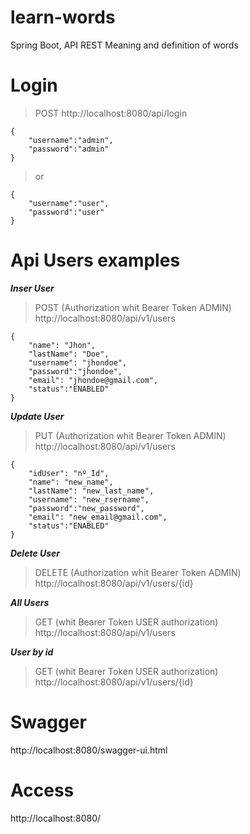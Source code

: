 
# learn-words
Spring Boot, API REST
Meaning and definition of words

# Login

> POST
> http://localhost:8080/api/login

    {
    	"username":"admin",
    	"password":"admin"
    }

> or

    {
    	"username":"user",
    	"password":"user"
    }

# Api Users examples

***Inser User***
> POST (Authorization whit Bearer Token ADMIN)
> http://localhost:8080/api/v1/users

    {
        "name": "Jhon",
        "lastName": "Doe",
        "username": "jhondoe",
        "password":"jhondoe",
        "email": "jhondoe@gmail.com",
        "status":"ENABLED"
    }

***Update User***
> PUT (Authorization whit Bearer Token ADMIN)
> http://localhost:8080/api/v1/users

    {
        "idUser": "nº_Id",
        "name": "new_name",
        "lastName": "new_last_name",
        "username": "new_rsername",
        "password":"new_password",
        "email": "new_email@gmail.com",
        "status":"ENABLED"
    }

***Delete User***
> DELETE (Authorization whit Bearer Token ADMIN)
> http://localhost:8080/api/v1/users/{id}

***All Users***
> GET (whit Bearer Token USER authorization)
> http://localhost:8080/api/v1/users

***User by id***
> GET (whit Bearer Token USER authorization)
> http://localhost:8080/api/v1/users/{id}

# Swagger
http://localhost:8080/swagger-ui.html

# Access
http://localhost:8080/

